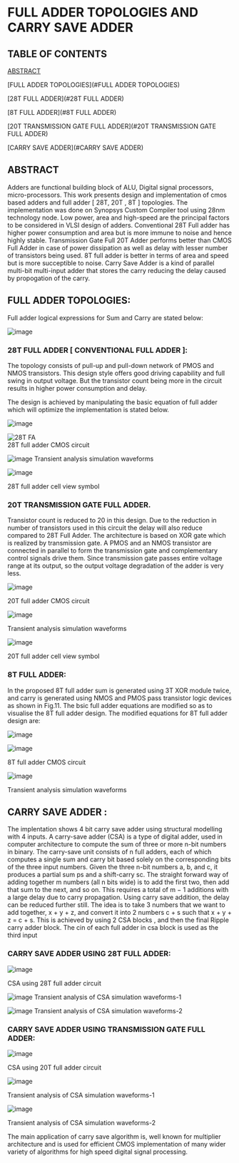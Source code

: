 # FULL ADDER TOPOLOGIES AND CARRY SAVE ADDER

## TABLE OF CONTENTS

[ABSTRACT](#ABSTRACT)

[FULL ADDER TOPOLOGIES](#FULL ADDER TOPOLOGIES)

[28T FULL ADDER](#28T FULL ADDER)

[8T FULL ADDER](#8T FULL ADDER)

[20T TRANSMISSION GATE FULL ADDER](#20T TRANSMISSION GATE FULL ADDER)

[CARRY SAVE ADDER](#CARRY SAVE ADDER)


## ABSTRACT

Adders are functional building block of ALU, Digital signal processors, micro-processors. This work presents design and implementation of cmos based adders and full adder [ 28T, 20T , 8T ] topologies. The implementation was done on Synopsys Custom Compiler tool using 28nm technology node. Low power, area and high-speed are the principal factors to be considered in VLSI design of adders. Conventional 28T Full adder has higher power consumption and area but is more immune to noise and hence highly stable. Transmission Gate Full 20T Adder performs better than CMOS Full Adder in case of power dissipation as well as delay with lesser number of transistors being used. 8T full adder is better in terms of area and speed but is more succeptible to noise. Carry Save Adder is a kind of parallel multi-bit multi-input adder that stores the carry reducing the delay caused by propogation of the carry.

## FULL ADDER TOPOLOGIES:

Full adder logical expressions for Sum and Carry are stated below:

![image](https://user-images.githubusercontent.com/46755232/156183807-b0901bef-821c-45b7-be11-f4f79f8c81d7.png)


### 28T FULL ADDER [ CONVENTIONAL FULL ADDER ]:

The topology consists of pull-up and pull-down network of PMOS and NMOS transistors. This design style offers good driving capability and full swing in output voltage. But the transistor count being more in the circuit results in higher power consumption and delay.

The design is achieved by manipulating the basic equation of full adder which will optimize the implementation is stated below. 

![image](https://user-images.githubusercontent.com/46755232/156184037-e422f08d-4935-4d50-93fc-6bc72880f614.png)


![28T FA](https://user-images.githubusercontent.com/46755232/156160340-50d90818-33d1-40ba-87ac-86ba5f8c2285.png)   
                                       28T full adder CMOS circuit


![image](https://user-images.githubusercontent.com/46755232/156161886-c928f0a6-7236-475b-bb8a-b5c868d428f8.png)
                                        Transient analysis simulation waveforms

![image](https://user-images.githubusercontent.com/46755232/156165564-bb795cb1-276f-4b55-b125-8c8a300c5a38.png)
                                         
  28T full adder cell view symbol


### 20T TRANSMISSION GATE FULL ADDER. 

Transistor count is reduced to 20 in this design. Due to the reduction in number of transistors used in this circuit the delay will also reduce compared to 28T Full Adder. The architecture is based on XOR gate which is realized by transmission gate. A PMOS and an NMOS transistor are connected in parallel to form the transmission gate and complementary control signals drive them.  Since transmission gate passes entire voltage range at its output, so the output voltage degradation of the adder is very less.


![image](https://user-images.githubusercontent.com/46755232/156162101-fcf34662-6fce-4b63-87a8-f4018acf9a72.png)

20T full adder CMOS circuit

![image](https://user-images.githubusercontent.com/46755232/156162189-46e084c4-b47a-42bb-a93c-aaf8db6eb7f1.png)

Transient analysis simulation waveforms

![image](https://user-images.githubusercontent.com/46755232/156165268-61b70fab-a094-4e6f-a6a4-6d38d456a8f2.png)

20T full adder cell view symbol



### 8T FULL ADDER:

In the proposed 8T full adder sum is generated using 3T XOR module twice, and carry is generated using NMOS and PMOS pass transistor logic devices as shown in Fig.11. The bsic full adder equations  are modified so as to visualise the 8T full adder design. The modified equations for 8T full adder design are:

![image](https://user-images.githubusercontent.com/46755232/156181063-2570437a-9628-46d6-aa85-3dc8214ff58f.png)



![image](https://user-images.githubusercontent.com/46755232/156162240-168cfb7e-484a-4f64-a148-d34bce03bfe8.png)

8T full adder CMOS circuit


![image](https://user-images.githubusercontent.com/46755232/156162273-88388cf2-a35b-4a4f-a7a4-7c2235659bcd.png)

Transient analysis simulation waveforms



## CARRY SAVE ADDER :

The implentation shows 4 bit carry save adder using structural modelling  with 4 inputs. A carry-save adder (CSA) is a type of digital adder, used in computer architecture to compute the sum of three or more n-bit numbers in binary. The carry-save unit consists of n full adders, each of which computes a single sum and carry bit based solely on the corresponding bits of the three input numbers. Given the three n-bit numbers a, b, and c, it produces a partial sum ps and a shift-carry sc. The straight forward way of adding together m numbers (all n bits wide) is to add the first two, then add that sum to the next, and so on. This requires a total of m − 1 additions with a large delay due to carry propagation. Using carry save addition, the delay can be reduced further still. The idea is to take 3 numbers that we want to add together, x + y + z, and convert it into 2 numbers c + s such that x + y + z = c + s. This is achieved by using  2 CSA blocks  , and then the final Ripple carry adder block. The cin of each full adder in csa block is used as the third input

### CARRY SAVE ADDER USING 28T FULL ADDER:

![image](https://user-images.githubusercontent.com/46755232/156162328-c90a2a95-cd8b-4b81-999a-d2ad62e08f8e.png)

CSA using 28T full adder circuit

![image](https://user-images.githubusercontent.com/46755232/156162352-d8c92d50-5002-44b6-a4dc-8d632407b046.png)
Transient analysis of CSA simulation waveforms-1 

![image](https://user-images.githubusercontent.com/46755232/156162369-ef274f7c-6e29-4d0b-b5f6-2277a1842db8.png)
Transient analysis of CSA simulation waveforms-2

### CARRY SAVE ADDER USING TRANSMISSION GATE FULL ADDER:

![image](https://user-images.githubusercontent.com/46755232/156164925-f8cab396-b1ee-438a-8789-b0e7061bbf16.png)

CSA using 20T full adder circuit

![image](https://user-images.githubusercontent.com/46755232/156164828-85aff1ae-9984-4dcf-8fca-0073bd08a201.png)

Transient analysis of CSA simulation waveforms-1

![image](https://user-images.githubusercontent.com/46755232/156164864-21450d32-60d7-4170-803c-1d0f26e204c1.png)

   Transient analysis of CSA simulation waveforms-2

The main application of carry save algorithm is, well known for multiplier architecture and is used for efficient CMOS implementation of many wider variety of algorithms for high speed digital signal processing. 



